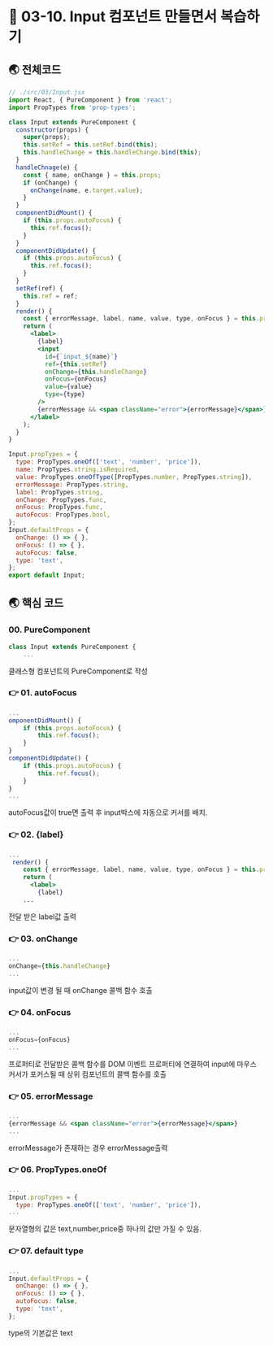 # 🎯 03-10. Input 컴포넌트 만들면서 복습하기

## 🌏 전체코드

```jsx
// ./src/03/Input.jsx
import React, { PureComponent } from 'react';
import PropTypes from 'prop-types';

class Input extends PureComponent {
  constructor(props) {
    super(props);
    this.setRef = this.setRef.bind(this);
    this.handleChange = this.handleChange.bind(this);
  }
  handleChnage(e) {
    const { name, onChange } = this.props;
    if (onChange) {
      onChange(name, e.target.value);
    }
  }
  componentDidMount() {
    if (this.props.autoFocus) {
      this.ref.focus();
    }
  }
  componentDidUpdate() {
    if (this.props.autoFocus) {
      this.ref.focus();
    }
  }
  setRef(ref) {
    this.ref = ref;
  }
  render() {
    const { errorMessage, label, name, value, type, onFocus } = this.props;
    return (
      <label>
        {label}
        <input
          id={`input_${name}`}
          ref={this.setRef}
          onChange={this.handleChange}
          onFocus={onFocus}
          value={value}
          type={type}
        />
        {errorMessage && <span className="error">{errorMessage}</span>}
      </label>
    );
  }
}

Input.propTypes = {
  type: PropTypes.oneOf(['text', 'number', 'price']),
  name: PropTypes.string.isRequired,
  value: PropTypes.oneOfType([PropTypes.number, PropTypes.string]),
  errorMessage: PropTypes.string,
  label: PropTypes.string,
  onChange: PropTypes.func,
  onFocus: PropTypes.func,
  autoFocus: PropTypes.bool,
};
Input.defaultProps = {
  onChange: () => { },
  onFocus: () => { },
  autoFocus: false,
  type: 'text',
};
export default Input;
```



## 🌏 핵심 코드

### 00. PureComponent

```jsx
class Input extends PureComponent {
    ...
```

클래스형 컴포넌트의 PureComponent로 작성



### 👉 01. autoFocus

```jsx
...
omponentDidMount() {
    if (this.props.autoFocus) {
        this.ref.focus();
    }
}
componentDidUpdate() {
    if (this.props.autoFocus) {
        this.ref.focus();
    }
}
...
```

autoFocus값이 true면 출력 후 input박스에 자동으로 커서를 배치.



### 👉 02. {label}

```jsx
...
 render() {
    const { errorMessage, label, name, value, type, onFocus } = this.props;
    return (
      <label>
        {label}
	...
```

전달 받은 label값 출력



### 👉 03. onChange

```jsx
...
onChange={this.handleChange}
...
```

input값이 변경 될 때 onChange 콜백 함수 호출



### 👉 04. onFocus

```jsx
...
onFocus={onFocus}
...
```

프로퍼티로 전달받은 콜백 함수를 DOM 이벤트 프로퍼티에 연결하여 input에 마우스 커서가 포커스될 때 상위 컴포넌트의 콜백 함수를 호출



### 👉 05. errorMessage

```jsx
...
{errorMessage && <span className="error">{errorMessage}</span>}
...
```

errorMessage가 존재하는 경우 errorMessage출력



### 👉 06. PropTypes.oneOf

```jsx
...
Input.propTypes = {
  type: PropTypes.oneOf(['text', 'number', 'price']),
...
```

문자열형의 값은 text,number,price중 하나의 값만 가질 수 있음.



### 👉 07. default type

```jsx
...
Input.defaultProps = {
  onChange: () => { },
  onFocus: () => { },
  autoFocus: false,
  type: 'text',
};
```

type의 기본값은 text